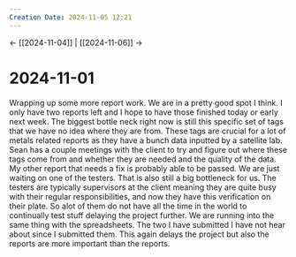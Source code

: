 ```yaml
---
Creation Date: 2024-11-05 12:21
---
```


<- [[2024-11-04]] | [[2024-11-06]]  ->

# 2024-11-01
Wrapping up some more report work. We are in a pretty good spot I think. I only have two reports left and I hope to have those finished today or early next week. The biggest bottle neck right now is still this specific set of tags that we have no idea where they are from. These tags are crucial for a lot of metals related reports as they have a bunch data inputted by a satellite lab. Sean has a couple meetings with the client to try and figure out where these tags come from and whether they are needed and the quality of the data. My other report that needs a fix is probably able to be passed. We are just waiting on one of the testers. That is also still a big bottleneck for us. The testers are typically supervisors at the client meaning they are quite busy with their regular responsibilities, and now they have this verification on their plate. So alot of them do not have all the time in the world to continually test stuff delaying the project further. We are running into the same thing with the spreadsheets. The two I have submitted I have not hear about since I submitted them. This again delays the project but also the reports are more important than the reports.